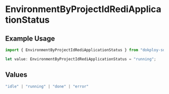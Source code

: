 # EnvironmentByProjectIdRediApplicationStatus

## Example Usage

```typescript
import { EnvironmentByProjectIdRediApplicationStatus } from "dokploy-sdk/models/operations";

let value: EnvironmentByProjectIdRediApplicationStatus = "running";
```

## Values

```typescript
"idle" | "running" | "done" | "error"
```
